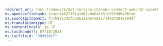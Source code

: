 ```yaml
---
redirect_url: /bot-framework/bot-service-channel-connect-webchat-speech
ms.openlocfilehash: 3c4cc64627301a1487a9a64fb5fe59f8d9406fed
ms.sourcegitcommit: f576981342fb3361216675815714e24281e20ddf
ms.translationtype: HT
ms.contentlocale: ja-JP
ms.lasthandoff: 07/18/2018
ms.locfileid: "39303017"
---
```

